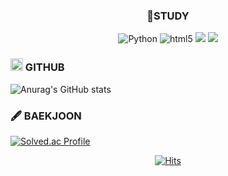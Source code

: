 <div align = center>
 
 ### 📖STUDY
 
  <div> 
    <img alt="Python" src ="https://img.shields.io/badge/Python-3776AB.svg?&style=for-the-badge&logo=Python&logoColor=white"/>
    <img alt="html5" src="https://img.shields.io/badge/html5-E34F26?style=for-the-badge&logo=html5&logoColor=white">
    <img src="https://img.shields.io/badge/css-1572B6?style=for-the-badge&logo=css3&logoColor=white"> 
    <img src="https://img.shields.io/badge/javascript-F7DF1E?style=for-the-badge&logo=javascript&logoColor=black"> 
  </div>
</div>

<div class='contents' display : flex>

 <div class ='stats_github' width : 400px height: 400px>
 
  ### <img src='https://github.githubassets.com/favicons/favicon.svg' width=20px height=20px> GITHUB
 ![Anurag's GitHub stats](https://github-readme-stats.vercel.app/api?username=guddnboy&show_icons=true&theme=gruvbox_light)
 </div>

 <div class='stats-bj' width : 400px height: 400px>

  ### 🖋️ BAEKJOON
 [![Solved.ac Profile](http://mazassumnida.wtf/api/generate_badge?boj=hung3018)](https://solved.ac/hung3018)
 </div>
</div>

<div align = center>

 [![Hits](https://hits.seeyoufarm.com/api/count/incr/badge.svg?url=https%3A%2F%2Fgithub.com%2Fguddnboy&count_bg=%2300BCFF&title_bg=%23555555&icon=apple.svg&icon_color=%23E7E7E7&title=visited&edge_flat=false)](https://hits.seeyoufarm.com)

</div>

<!--
**guddnboy/guddnboy** is a ✨ _special_ ✨ repository because its `README.md` (this file) appears on your GitHub profile.

Here are some ideas to get you started:

- 🔭 I’m currently working on ...
- 🌱 I’m currently learning ...
- 👯 I’m looking to collaborate on ...
- 🤔 I’m looking for help with ...
- 💬 Ask me about ...
- 📫 How to reach me: ...
- 😄 Pronouns: ...
- ⚡ Fun fact: ...
-->
